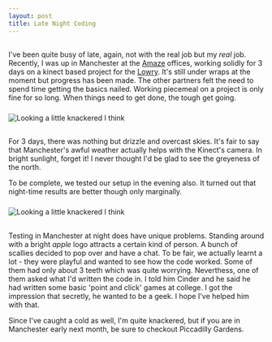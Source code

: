 ```yaml
---
layout: post
title: Late Night Coding
---
```

##
I've been quite busy of late, again, not with the real job but my *real* job. Recently, I was up in Manchester at the [Amaze](http://www.amaze.com) offices, working solidly for 3 days on a kinect based project for the [Lowry](http://www.thelowry.com). It's still under wraps at the moment but progress has been made. The other partners felt the need to spend time getting the basics nailed. Working piecemeal on a project is only fine for so long. When things need to get done, the tough get going.

###
![Looking a little knackered I think](http://farm7.static.flickr.com/6111/6231847697_0e73bf9cf2.jpg)

##
For 3 days, there was nothing but drizzle and overcast skies. It's fair to say that Manchester's awful weather actually helps with the Kinect's camera. In bright sunlight, forget it! I never thought I'd be glad to see the greyeness of the north.

To be complete, we tested our setup in the evening also. It turned out that night-time results are better though only marginally.

###
![Looking a little knackered I think](http://farm7.static.flickr.com/6167/6231840525_f420483561.jpg)

##
Testing in Manchester at night does have unique problems. Standing around with a bright *apple* logo attracts a certain kind of person. A bunch of scallies decided to pop over and have a chat. To be fair, we actually learnt a lot - they were playful and wanted to see how the code worked. Some of them had only about 3 teeth which was quite worrying. Neverthess, one of them asked what I'd written the code in. I told him Cinder and he said he had written some basic 'point and click' games at college. I got the impression that secretly, he wanted to be a geek. I hope I've helped him with that.

Since I've caught a cold as well, I'm quite knackered, but if you are in Manchester early next month, be sure to checkout Piccadilly Gardens.
